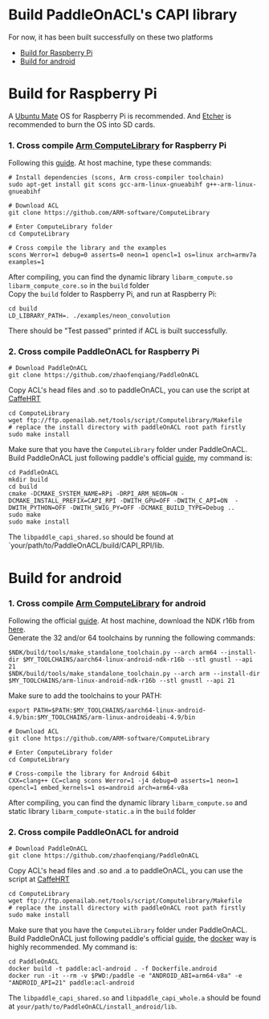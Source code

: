 # Build PaddleOnACL's CAPI library  
For now, it has been built successfully on these two platforms
-  [Build for Raspberry Pi](https://github.com/zhaofenqiang/PaddleOnACL/blob/develop/Installation.md#build-for-raspberry-pi)
-  [Build for android](https://github.com/zhaofenqiang/PaddleOnACL/blob/develop/Installation.md#build-for-android)

# Build for Raspberry Pi
A [Ubuntu Mate](https://ubuntu-mate.org/download/) OS for Raspberry Pi is recommended. And [Etcher](https://etcher.io/) is recommended to burn the OS into SD cards. 

### 1. Cross compile [Arm ComputeLibrary](https://github.com/ARM-software/ComputeLibrary) for Raspberry Pi 
Following this [guide](https://community.arm.com/graphics/b/blog/posts/cartoonifying-images-on-raspberry-pi-with-the-compute-library). At host machine, type these commands:
```
# Install dependencies (scons, Arm cross-compiler toolchain)
sudo apt-get install git scons gcc-arm-linux-gnueabihf g++-arm-linux-gnueabihf 

# Download ACL
git clone https://github.com/ARM-software/ComputeLibrary

# Enter ComputeLibrary folder
cd ComputeLibrary 

# Cross compile the library and the examples
scons Werror=1 debug=0 asserts=0 neon=1 opencl=1 os=linux arch=armv7a examples=1
```
After compiling, you can find the dynamic library `libarm_compute.so` `libarm_compute_core.so` in the `build` folder  
Copy the `build` folder to Raspberry Pi, and run at Raspberry Pi: 
```
cd build
LD_LIBRARY_PATH=. ./examples/neon_convolution
```
There should be "Test passed" printed if ACL is built successfully.

### 2. Cross compile PaddleOnACL for Raspberry Pi
```
# Download PaddleOnACL
git clone https://github.com/zhaofenqiang/PaddleOnACL
```
Copy ACL's head files and .so to paddleOnACL, you can use the script at [CaffeHRT](https://github.com/OAID/Caffe-HRT/blob/master/acl_openailab/installation.md#32-build-acl-)
```
cd ComputeLibrary
wget ftp://ftp.openailab.net/tools/script/Computelibrary/Makefile
# replace the install directory with paddleOnACL root path firstly
sudo make install  
```
Make sure that you have the `ComputeLibrary` folder under PaddleOnACL.  
Build PaddleOnACL just following paddle's official [guide](https://github.com/PaddlePaddle/Paddle/blob/develop/doc/mobile/cross_compiling_for_raspberry_en.md), my command is:  
```
cd PaddleOnACL
mkdir build
cd build
cmake -DCMAKE_SYSTEM_NAME=RPi -DRPI_ARM_NEON=ON -DCMAKE_INSTALL_PREFIX=CAPI_RPI -DWITH_GPU=OFF -DWITH_C_API=ON  -DWITH_PYTHON=OFF -DWITH_SWIG_PY=OFF -DCMAKE_BUILD_TYPE=Debug ..
sudo make
sudo make install
```
The `libpaddle_capi_shared.so` should be found at `your/path/to/PaddleOnACL/build/CAPI_RPI/lib.

# Build for android
### 1. Cross compile [Arm ComputeLibrary](https://github.com/ARM-software/ComputeLibrary) for android
Following the official [guide](https://arm-software.github.io/ComputeLibrary/v18.03/). At host machine, download the NDK r16b from [here](https://developer.android.com/ndk/downloads/index.html).  
Generate the 32 and/or 64 toolchains by running the following commands:
```
$NDK/build/tools/make_standalone_toolchain.py --arch arm64 --install-dir $MY_TOOLCHAINS/aarch64-linux-android-ndk-r16b --stl gnustl --api 21   
$NDK/build/tools/make_standalone_toolchain.py --arch arm --install-dir $MY_TOOLCHAINS/arm-linux-android-ndk-r16b --stl gnustl --api 21
```
Make sure to add the toolchains to your PATH: 
```
export PATH=$PATH:$MY_TOOLCHAINS/aarch64-linux-android-4.9/bin:$MY_TOOLCHAINS/arm-linux-androideabi-4.9/bin
```

```
# Download ACL
git clone https://github.com/ARM-software/ComputeLibrary

# Enter ComputeLibrary folder
cd ComputeLibrary 

# Cross-compile the library for Android 64bit
CXX=clang++ CC=clang scons Werror=1 -j4 debug=0 asserts=1 neon=1 opencl=1 embed_kernels=1 os=android arch=arm64-v8a
```
After compiling, you can find the dynamic library `libarm_compute.so` and static library `libarm_compute-static.a` in the `build` folder  
### 2. Cross compile PaddleOnACL for android
```
# Download PaddleOnACL
git clone https://github.com/zhaofenqiang/PaddleOnACL
```
Copy ACL's head files and .so and .a to paddleOnACL, you can use the script at [CaffeHRT](https://github.com/OAID/Caffe-HRT/blob/master/acl_openailab/installation.md#32-build-acl-)
```
cd ComputeLibrary
wget ftp://ftp.openailab.net/tools/script/Computelibrary/Makefile
# replace the install directory with paddleOnACL root path firstly
sudo make install  
```
Make sure that you have the `ComputeLibrary` folder under PaddleOnACL.  
Build PaddleOnACL just following paddle's official [guide](https://github.com/PaddlePaddle/Paddle/blob/develop/doc/mobile/cross_compiling_for_android_en.md), the [docker](https://github.com/PaddlePaddle/Paddle/blob/develop/doc/mobile/cross_compiling_for_android_en.md#cross-compiling-using-docker) way is highly recommended. My command is:  
```
cd PaddleOnACL
docker build -t paddle:acl-android . -f Dockerfile.android
docker run -it --rm -v $PWD:/paddle -e "ANDROID_ABI=arm64-v8a" -e "ANDROID_API=21" paddle:acl-android
```
The `libpaddle_capi_shared.so` and `libpaddle_capi_whole.a` should be found at `your/path/to/PaddleOnACL/install_android/lib`.


